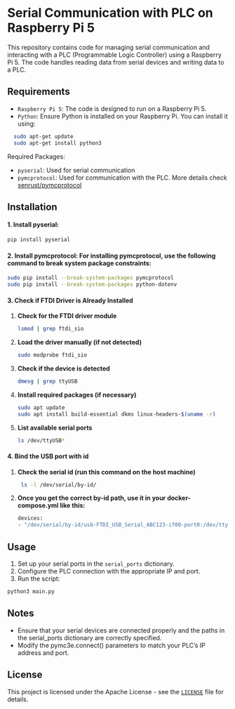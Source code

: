 # Serial Communication with PLC on Raspberry Pi 5

This repository contains code for managing serial communication and interacting with a PLC (Programmable Logic Controller) using a Raspberry Pi 5. The code handles reading data from serial devices and writing data to a PLC.

## Requirements

- ```Raspberry Pi 5```: The code is designed to run on a Raspberry Pi 5.
- ```Python```: Ensure Python is installed on your Raspberry Pi. You can install it using:
```bash
  sudo apt-get update
  sudo apt-get install python3
```
Required Packages: 
- ```pyserial```: Used for serial communication
- ```pymcprotocol```: Used for communication with the PLC. More details check [senrust/pymcprotocol](https://github.com/senrust/pymcprotocol)

## Installation
#### 1. Install pyserial:
```bash
pip install pyserial
```
#### 2. Install pymcprotocol: For installing pymcprotocol, use the following command to break system package constraints:
```bash
sudo pip install --break-system-packages pymcprotocol
sudo pip install --break-system-packages python-dotenv
```
#### 3. Check if FTDI Driver is Already Installed

1. **Check for the FTDI driver module**  
    ```bash
    lsmod | grep ftdi_sio
    ```

2. **Load the driver manually (if not detected)**  
    ```bash
    sudo modprobe ftdi_sio
    ```

3. **Check if the device is detected**  
    ```bash
    dmesg | grep ttyUSB
    ```

4. **Install required packages (if necessary)**  
    ```bash
    sudo apt update
    sudo apt install build-essential dkms linux-headers-$(uname -r)
    ```

5. **List available serial ports**  
    ```bash
    ls /dev/ttyUSB*
    ```

#### 4. Bind the USB port with id

1. **Check the serial id (run this command on the host machine)**
    ```bash
     ls -l /dev/serial/by-id/
    ```

2. **Once you get the correct by-id path, use it in your docker-compose.yml like this:**
    ```bash
    devices:
    - "/dev/serial/by-id/usb-FTDI_USB_Serial_ABC123-if00-port0:/dev/ttyUSB0"
    ```

## Usage
1. Set up your serial ports in the ```serial_ports``` dictionary.
2. Configure the PLC connection with the appropriate IP and port.
3. Run the script:
```bash
python3 main.py
```

## Notes
- Ensure that your serial devices are connected properly and the paths in the serial_ports dictionary are correctly specified.
- Modify the pymc3e.connect() parameters to match your PLC’s IP address and port.

## License
This project is licensed under the Apache License - see the [```LICENSE```](LICENSE) file for details.
